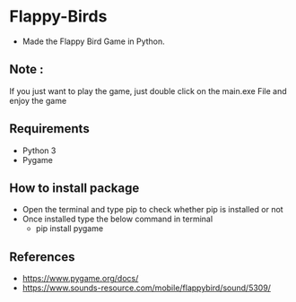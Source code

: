 # Flappy-Birds

- Made the Flappy Bird Game in Python. 

## Note :

If you just want to play the game, just double click on the main.exe File and enjoy the game

## Requirements
- Python 3
- Pygame

## How to install package

- Open the terminal and type pip to check whether pip is installed or not
- Once installed type the below command in terminal
    - pip install pygame

## References
- https://www.pygame.org/docs/
- https://www.sounds-resource.com/mobile/flappybird/sound/5309/ 
